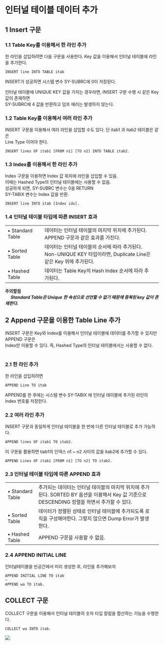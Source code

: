 # 인터널 테이블 데이터 추가
## 1 Insert 구문
### 1.1 Table Key를 이용해서 한 라인 추가

한 라인을 삽입하려면 다음 구문을 사용한다. Key 값을 이용해서 인터널 테이블에 라인을 추가한다.
```ABAP
INSERT line INTO TABLE itab
```
INSERT가 성공하면 시스템 변수 SY-SUBRC에 0이 저장된다. <br>

인터널 테이블에 UNIQUE KEY 값을 가지는 경우라면, INSERT 구문 수행 시 같은 Key 값이 존재하면 <br>
SY-SUBRC에 4 값을 반환하고 덤프 에러는 발생하지 않는다. <br>

### 1.2 Table Key를 이용해서 여러 라인 추가
INSERT 구문을 이용해서 여러 라인을 삽입할 수도 있다. 단 itab1 과 itab2 테이블은 같은 <br> Line Type 이어야 한다.

```ABAP
INSERT lines OF itab1 [FROM n1] [TO n2] INTO TABLE itab2.
```

### 1.3 Index를 이용해서 한 라인 추가
Index 구문을 이용하면 Index 값 위치에 라인을 삽입할 수 있음. <br>
이때는 Hashed Type의 인터널 테이블에는 사용할 수 없음. <br>
성공하게 되면, SY-SUBRC 변수는 0을 RETURN <br>
SY-TABIX 변수는 Index 값을 반환.
```ABAP
INSERT line INTO itab [Index idx].
```

### 1.4 인터널 테이블 타입에 따른 INSERT 효과
||||
|------|---|---|
|• Standard Table|데이터는 인터널 테이블의 마지막 위치에 추가된다.<br> APPEND 구문과 같은 효과를 가진다.|
|• Sorted Table|데이터는 인터널 테이블의 순서에 따라 추가된다. <br> Non-UNIQUE KEY 타입이라면, Duplicate Line은 같은 Key 위에 추가된다.|
|• Hashed Table|데이터는 Table Key의 Hash Index 순서에 따라 추가된다.|

**주의할점** <br>
&emsp; ***Standard Table은 Unique 한 속성으로 선언할 수 없기 때문에 중복된 key 값이 존재한다.***

## 2 Append 구문을 이용한 Table Line 추가
INSERT 구문은 Key와 Index를 이용해서 인터널 테이블에 데이터를 추가할 수 있지만 APPEND 구문은 <br> Index만 이용할 수 있다. 즉, Hashed Type의 인터널 테이블에서는 사용할 수 없다.
<br>
<Br>

### 2.1 한 라인 추가
한 라인을 삽입하려면
```ABAP
APPEND Line TO itab
```
APPEND를 한 후에는 시스템 변수 SY-TABIX 에 인터널 테이블에 추가된 라인의 Index 번호를 저장한다.

### 2.2 여러 라인 추가
INSERT 구문과 동일하게 인터널 테이블을 한 번에 다른 인터널 테이블로 추가 가능하다.
```ABAP
APPEND lines OF itab1 TO itab2.
```

이 구문을 활용하면 tiab1의 인덱스 n1 ~ n2 사이의 값을 itab2에 추가할 수 있다.
```ABAP
APPEND Lines OF itab1 [FROM n1] [TO n2] TO itab2.
```

### 2.3 인터널 테이블 타입에 따른 APPEND 효과
||||
|-------|---|---|
|• Standard Table|추가되는 데이터는 인터널 테이블의 마지막 위치에 추가된다. SORTED BY 옵션을 이용해서 Key 값 기준으로 DESCENDING 정렬을 하면서 추가할 수 있다.|
|• Sorted Table|데이터가 정렬된 상태로 인터널 테이블에 추가되도록 로직을 구성해야한다. 그렇지 않으면 Dump Error가 발생한다.|
|• Hashed Table|APPEND 구문을 사용할 수 없음.|

### 2.4 APPEND INITIAL LINE
인터널테이블을 빈공간에서 미리 생성한 후, 라인을 추가해보자
```ABAP
APPEND INITIAL LINE TO itab
~
APPEND wa TO itab.
```

## COLLECT 구문
COLLECT 구문을 이용해서 인터널 테이블의 숫자 타입 칼럼을 합산하는 기능을 수행한다.
```ABAP
COLLECT wa INTO itab.
```
<img src = "https://help.sap.com/saphelp_ewm900/helpdata/de/fc/eb36d5358411d1829f0000e829fbfe/bc070_03_image002.gif">